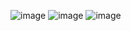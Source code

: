 ![image](https://github.com/user-attachments/assets/b0ab82d1-e9c2-4012-b0bc-189182c421e0)
![image](https://github.com/user-attachments/assets/dd134e12-0e3c-44de-9991-3e01a79bd390)
![image](https://github.com/user-attachments/assets/902fb9d3-e2d8-43ba-a653-d9e608ac2186)
